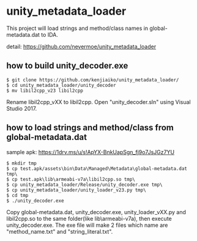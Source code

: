 # unity_metadata_loader

This project will load strings and method/class names in global-metadata.dat to IDA.

detail: https://github.com/nevermoe/unity_metadata_loader

## how to build unity_decoder.exe

    $ git clone https://github.com/kenjiaiko/unity_metadata_loader/
    $ cd unity_metadata_loader/unity_decoder
    $ mv libil2cpp_v23 libil2cpp

Rename libil2cpp_vXX to libil2cpp. Open "unity_decoder.sln" using Visual Studio 2017.

## how to load strings and method/class from global-metadata.dat

sample apk: https://1drv.ms/u/s!ApYX-BnkUapSgn_fj9o7JsJGz7YU

    $ mkdir tmp
    $ cp test.apk/assets\bin\Data\Managed\Metadata\global-metadata.dat tmp\
    $ cp test.apk\lib\armeabi-v7a\libil2cpp.so tmp\
    $ cp unity_metadata_loader/Release/unity_decoder.exe tmp\
    $ cp unity_metadata_loader/unity_loader_v23.py tmp\
    $ cd tmp
    $ ./unity_decoder.exe

Copy global-metadata.dat, unity_decoder.exe, unity_loader_vXX.py and libil2cpp.so to the same folder(like lib\armeabi-v7a), then execute unity_decoder.exe. The exe file will make 2 files which name are "method_name.txt" and "string_literal.txt". 
